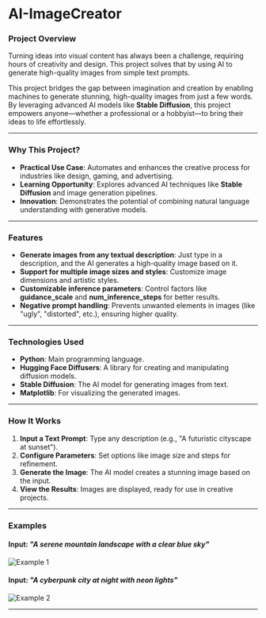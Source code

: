 # **AI-ImageCreator**

### **Project Overview**
Turning ideas into visual content has always been a challenge, requiring hours of creativity and design. This project solves that by using AI to generate high-quality images from simple text prompts.

This project bridges the gap between imagination and creation by enabling machines to generate stunning, high-quality images from just a few words. By leveraging advanced AI models like **Stable Diffusion**, this project empowers anyone—whether a professional or a hobbyist—to bring their ideas to life effortlessly.

---

### **Why This Project?**
- **Practical Use Case**: Automates and enhances the creative process for industries like design, gaming, and advertising.
- **Learning Opportunity**: Explores advanced AI techniques like **Stable Diffusion** and image generation pipelines.
- **Innovation**: Demonstrates the potential of combining natural language understanding with generative models.

---

### **Features**
- **Generate images from any textual description**: Just type in a description, and the AI generates a high-quality image based on it.
- **Support for multiple image sizes and styles**: Customize image dimensions and artistic styles.
- **Customizable inference parameters**: Control factors like **guidance_scale** and **num_inference_steps** for better results.
- **Negative prompt handling**: Prevents unwanted elements in images (like "ugly", "distorted", etc.), ensuring higher quality.

---

### **Technologies Used**
- **Python**: Main programming language.
- **Hugging Face Diffusers**: A library for creating and manipulating diffusion models.
- **Stable Diffusion**: The AI model for generating images from text.
- **Matplotlib**: For visualizing the generated images.

---

### **How It Works**
1. **Input a Text Prompt**: Type any description (e.g., "A futuristic cityscape at sunset").
2. **Configure Parameters**: Set options like image size and steps for refinement.
3. **Generate the Image**: The AI model creates a stunning image based on the input.
4. **View the Results**: Images are displayed, ready for use in creative projects.

---

### **Examples**

#### Input: *"A serene mountain landscape with a clear blue sky"*
![Example 1](examples/example1.png)

#### Input: *"A cyberpunk city at night with neon lights"*
![Example 2](examples/example2.png)

---

